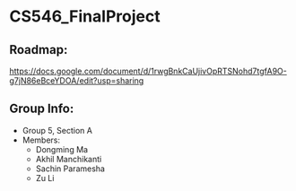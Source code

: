 # CS546_FinalProject

## Roadmap:
  https://docs.google.com/document/d/1rwgBnkCaUjivOpRTSNohd7tgfA9O-g7jN86eBceYDOA/edit?usp=sharing

## Group Info:
  -	Group 5, Section A
  -	Members:
    -	Dongming Ma
    -	Akhil Manchikanti
    -	Sachin Paramesha
    -	Zu Li